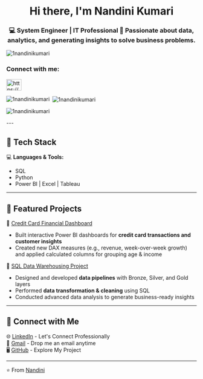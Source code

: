 <h1 align="center">Hi there, I'm Nandini Kumari</h1>
<h3 align="center">💻 System Engineer | IT Professional 🔎 Passionate about data, analytics, and generating insights to solve business problems.</h3>

<p align="left"> <img src="https://komarev.com/ghpvc/?username=1nandinikumari&label=Profile%20views&color=0e75b6&style=flat" alt="1nandinikumari" /> </p>

<h3 align="left">Connect with me:</h3>
<p align="left">
<a href="https://linkedin.com/in/https://www.linkedin.com/in/nandini-kumari-5aba4a219/" target="blank"><img align="center" src="https://raw.githubusercontent.com/rahuldkjain/github-profile-readme-generator/master/src/images/icons/Social/linked-in-alt.svg" alt="https://www.linkedin.com/in/nandini-kumari-5aba4a219/" height="30" width="40" /></a>
</p>

<p><img align="left" src="https://github-readme-stats.vercel.app/api/top-langs?username=1nandinikumari&show_icons=true&locale=en&layout=compact" alt="1nandinikumari" /></p>

<p>&nbsp;<img align="center" src="https://github-readme-stats.vercel.app/api?username=1nandinikumari&show_icons=true&locale=en" alt="1nandinikumari" /></p>

<p><img align="center" src="https://github-readme-streak-stats.herokuapp.com/?user=1nandinikumari&" alt="1nandinikumari" /></p>
--- 

## 🔹 Tech Stack  
💻 **Languages & Tools:**  
- SQL   
- Python  
- Power BI | Excel | Tableau  

---

## 🔹 Featured Projects  
📌 [Credit Card Financial Dashboard](https://github.com/1nandinikumari/Credit_Card_Financial_Dashboard)  
- Built interactive Power BI dashboards for **credit card transactions and customer insights**  
- Created new DAX measures (e.g., revenue, week-over-week growth) and applied calculated columns for grouping age & income  

📌 [SQL Data Warehousing Project](https://github.com/1nandinikumari/SQL-Data-Warehouse_Project)  
- Designed and developed **data pipelines** with Bronze, Silver, and Gold layers  
- Performed **data transformation & cleaning** using SQL  
- Conducted advanced data analysis to generate business-ready insights  

---

## 🔹 Connect with Me  
🌐 [LinkedIn](https://www.linkedin.com/in/nandini-kumari-5aba4a219/) - Let's Connect Professionally  
📧 [Gmail](nandinikumari166@gmail.com) - Drop me an email anytime  
🖥️ [GitHub](https://github.com/1nandinikumari/SQL-Data-Warehouse_Project) - Explore My Project

---
⭐ From [Nandini](https://github.com/1nandinikumari) 
